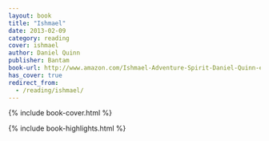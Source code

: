 ```yaml
---
layout: book
title: "Ishmael"
date: 2013-02-09
category: reading
cover: ishmael
author: Daniel Quinn
publisher: Bantam
book-url: http://www.amazon.com/Ishmael-Adventure-Spirit-Daniel-Quinn-ebook/dp/B000SEFH6A/
has_cover: true
redirect_from:
  - /reading/ishmael/
---
```

{% include book-cover.html %}

{% include book-highlights.html %}
